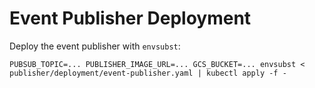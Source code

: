 # Event Publisher Deployment

Deploy the event publisher with `envsubst`:

```
PUBSUB_TOPIC=... PUBLISHER_IMAGE_URL=... GCS_BUCKET=... envsubst < publisher/deployment/event-publisher.yaml | kubectl apply -f -
```
